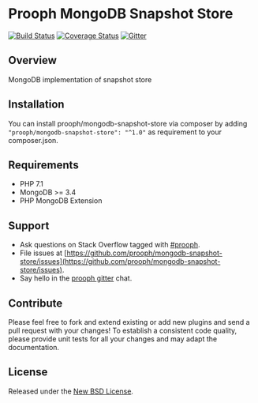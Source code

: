 # Prooph MongoDB Snapshot Store

[![Build Status](https://travis-ci.org/prooph/mongodb-snapshot-store.svg?branch=master)](https://travis-ci.org/prooph/mongodb-snapshot-store)
[![Coverage Status](https://coveralls.io/repos/prooph/mongodb-snapshot-store/badge.svg?branch=master&service=github)](https://coveralls.io/github/prooph/mongodb-snapshot-store?branch=master)
[![Gitter](https://badges.gitter.im/Join%20Chat.svg)](https://gitter.im/prooph/improoph)

## Overview

MongoDB implementation of snapshot store

## Installation

You can install prooph/mongodb-snapshot-store via composer by adding `"prooph/mongodb-snapshot-store": "^1.0"` as requirement to your composer.json.

## Requirements

- PHP 7.1
- MongoDB >= 3.4
- PHP MongoDB Extension

## Support

- Ask questions on Stack Overflow tagged with [#prooph](https://stackoverflow.com/questions/tagged/prooph).
- File issues at [https://github.com/prooph/mongodb-snapshot-store/issues](https://github.com/prooph/mongodb-snapshot-store/issues).
- Say hello in the [prooph gitter](https://gitter.im/prooph/improoph) chat.

## Contribute

Please feel free to fork and extend existing or add new plugins and send a pull request with your changes!
To establish a consistent code quality, please provide unit tests for all your changes and may adapt the documentation.

## License

Released under the [New BSD License](LICENSE).
